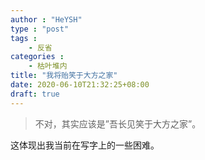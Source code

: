 ```yaml
---
author : "HeYSH"
type : "post"
tags :
    - 反省
categories :
    - 枯叶堆内
title: "我将贻笑于大方之家"
date: 2020-06-10T21:32:25+08:00
draft: true
---
```


> 不对，其实应该是”吾长见笑于大方之家”。

这体现出我当前在写字上的一些困难。

